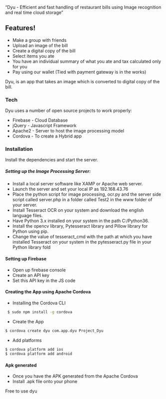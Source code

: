 

“Dyu - Efficient and fast handling of restaurant bills using Image recognition and real time cloud storage”

## Features!

  - Make a group with friends
  - Upload an image of the bill
  - Create a digital  copy of the bill
  - Select items you ate
  - You have an individual summary of what you ate and tax calculated only for you
  - Pay using our wallet (Tied with payment gateway is in the works)


Dyu, is an app that takes an image which is converted to digital copy of the bill. 


### Tech

Dyu uses a number of open source projects to work properly:

* Firebase - Cloud Database
* jQuery - Javascript Framework
* Apache2 - Server to host the image processing model
* Cordova - To create a Hybrid app


### Installation


Install the dependencies and start the server.



##### Setting up the Image Processing Server:

- Install a local server software like XAMP or Apache web server.
- Launch the server and set your local IP as 192.168.43.76
- Place the python script for image processing, ocr.py and the server side script called server.php in a folder called Test2 in the www folder of your server.
- Install Tesseract OCR on your system and download the english language files.
- Have Python 3.x installed on your system in the path C:/Python36.
- Install the opencv library, Pytesseract library and Pillow library for Python using pip.
- Change the value of tesseract_cmd with the path at which you have installed Tesseract on your system in the pytesseract.py file in your Python library fold

#### Setting up Firebase 
- Open up firebase console
- Create an API key
- Set this API key in the JS code

#### Creating the App using Apache Cordova
- Installing the Cordova CLI
```sh
 $ sudo npm install -g cordova
```
- Create the App
```sh
$ cordova create dyu com.app.dyu Project_Dyu
```
- Add platforms
```sh
$ cordova platform add ios
$ cordova platform add android
````


#### Apk generated
- Once you have the APK generated from the Apache Cordova
- Install .apk file onto your phone

Free to use dyu










